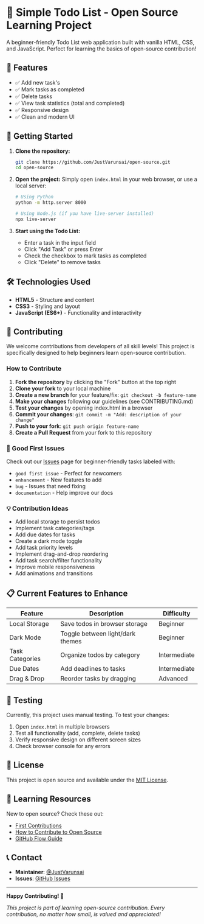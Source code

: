 # 📝 Simple Todo List - Open Source Learning Project

A beginner-friendly Todo List web application built with vanilla HTML, CSS, and JavaScript. Perfect for learning the basics of open-source contribution!

## 🌟 Features

- ✅ Add new task's
- ✅ Mark tasks as completed
- ✅ Delete tasks
- ✅ View task statistics (total and completed)
- ✅ Responsive design
- ✅ Clean and modern UI

## 🚀 Getting Started

1. **Clone the repository:**
   ```bash
   git clone https://github.com/JustVarunsai/open-source.git
   cd open-source
   ```

2. **Open the project:**
   Simply open `index.html` in your web browser, or use a local server:
   ```bash
   # Using Python
   python -m http.server 8000
   
   # Using Node.js (if you have live-server installed)
   npx live-server
   ```

3. **Start using the Todo List:**
   - Enter a task in the input field
   - Click "Add Task" or press Enter
   - Check the checkbox to mark tasks as completed
   - Click "Delete" to remove tasks

## 🛠️ Technologies Used

- **HTML5** - Structure and content
- **CSS3** - Styling and layout
- **JavaScript (ES6+)** - Functionality and interactivity

## 🤝 Contributing

We welcome contributions from developers of all skill levels! This project is specifically designed to help beginners learn open-source contribution.

### How to Contribute

1. **Fork the repository** by clicking the "Fork" button at the top right
2. **Clone your fork** to your local machine
3. **Create a new branch** for your feature/fix: `git checkout -b feature-name`
4. **Make your changes** following our guidelines (see CONTRIBUTING.md)
5. **Test your changes** by opening index.html in a browser
6. **Commit your changes**: `git commit -m "Add: description of your change"`
7. **Push to your fork**: `git push origin feature-name`
8. **Create a Pull Request** from your fork to this repository

### 🐛 Good First Issues

Check out our [Issues](https://github.com/JustVarunsai/open-source/issues) page for beginner-friendly tasks labeled with:
- `good first issue` - Perfect for newcomers
- `enhancement` - New features to add
- `bug` - Issues that need fixing
- `documentation` - Help improve our docs

### 💡 Contribution Ideas

- Add local storage to persist todos
- Implement task categories/tags
- Add due dates for tasks
- Create a dark mode toggle
- Add task priority levels
- Implement drag-and-drop reordering
- Add task search/filter functionality
- Improve mobile responsiveness
- Add animations and transitions

## 📋 Current Features to Enhance

| Feature | Description | Difficulty |
|---------|-------------|------------|
| Local Storage | Save todos in browser storage | Beginner |
| Dark Mode | Toggle between light/dark themes | Beginner |
| Task Categories | Organize todos by category | Intermediate |
| Due Dates | Add deadlines to tasks | Intermediate |
| Drag & Drop | Reorder tasks by dragging | Advanced |

## 🧪 Testing

Currently, this project uses manual testing. To test your changes:

1. Open `index.html` in multiple browsers
2. Test all functionality (add, complete, delete tasks)
3. Verify responsive design on different screen sizes
4. Check browser console for any errors

## 📝 License

This project is open source and available under the [MIT License](LICENSE).

## 🌱 Learning Resources

New to open source? Check these out:
- [First Contributions](https://firstcontributions.github.io/)
- [How to Contribute to Open Source](https://opensource.guide/how-to-contribute/)
- [GitHub Flow Guide](https://guides.github.com/introduction/flow/)

## 📞 Contact

- **Maintainer**: [@JustVarunsai](https://github.com/JustVarunsai)
- **Issues**: [GitHub Issues](https://github.com/JustVarunsai/open-source/issues)

---

**Happy Contributing! 🎉**

*This project is part of learning open-source contribution. Every contribution, no matter how small, is valued and appreciated!*